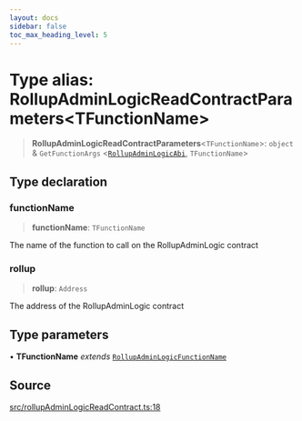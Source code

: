 ```yaml
---
layout: docs
sidebar: false
toc_max_heading_level: 5
---
```


# Type alias: RollupAdminLogicReadContractParameters\<TFunctionName\>

> **RollupAdminLogicReadContractParameters**\<`TFunctionName`\>: `object` & `GetFunctionArgs` \<[`RollupAdminLogicAbi`](RollupAdminLogicAbi.md), `TFunctionName`\>

## Type declaration

### functionName

> **functionName**: `TFunctionName`

The name of the function to call on the RollupAdminLogic contract

### rollup

> **rollup**: `Address`

The address of the RollupAdminLogic contract

## Type parameters

• **TFunctionName** *extends* [`RollupAdminLogicFunctionName`](RollupAdminLogicFunctionName.md)

## Source

[src/rollupAdminLogicReadContract.ts:18](https://github.com/anegg0/arbitrum-orbit-sdk/blob/b24cbe9cd68eb30d18566196d2c909bd4086db10/src/rollupAdminLogicReadContract.ts#L18)
